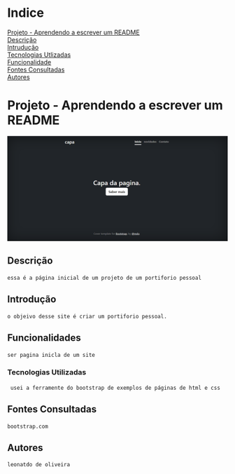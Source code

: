 # Indice
   [Projeto - Aprendendo a escrever um README](#projeto---aprendendo-a-escrever-um-readme)  
   [Descrição](#descri%C3%A7%C3%A3o)  
   [Intrudução](#introdu%C3%A7%C3%A3o)  
   [Tecnologias Utlizadas](#tecnologias-utilizadas)  
   [Funcionalidade](#funcionalidades)  
   [Fontes Consultadas](#fontes-consultadas)  
   [Autores](#autores)  

# Projeto - Aprendendo a escrever um README


   ![image info](img/tela.png)
   
## Descrição 
    essa é a página inicial de um projeto de um portiforio pessoal
## Introdução 
    o objeivo desse site é criar um portiforio pessoal. 
## Funcionalidades
    ser pagina inicla de um site
### Tecnologias Utilizadas
     usei a ferramente do bootstrap de exemplos de páginas de html e css
## Fontes Consultadas
    bootstrap.com
## Autores
    leonatdo de oliveira

